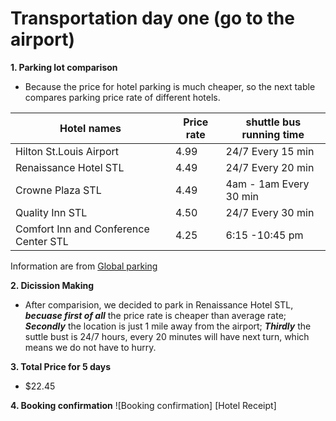 # Transportation day one (go to the airport)
**1. Parking lot comparison**
* Because the price for hotel parking is much cheaper, so the next table compares parking price rate of different hotels.

| Hotel names | Price rate | shuttle bus running time |
| --- | --- | --- |
| Hilton St.Louis Airport | 4.99 | 24/7 Every 15 min |
| Renaissance Hotel STL | 4.49 | 24/7 Every 20 min |
| Crowne Plaza STL | 4.49 | 4am - 1am Every 30 min |
| Quality Inn STL | 4.50 | 24/7 Every 30 min |
| Comfort Inn and Conference Center STL | 4.25 | 6:15 -10:45 pm |

Information are from [Global parking](http://globalairportparking.com/) 

**2. Dicission Making**
* After comparision, we decided to park in Renaissance Hotel STL, **_becuase first of all_** the price rate is cheaper than average rate; **_Secondly_** the location is just 1 mile away from the airport; **_Thirdly_** the suttle bust is 24/7 hours, every 20 minutes will have next turn, which means we do not have to hurry.

**3. Total Price for 5 days**
* $22.45

**4. Booking confirmation**
![Booking confirmation] [Hotel Receipt]


